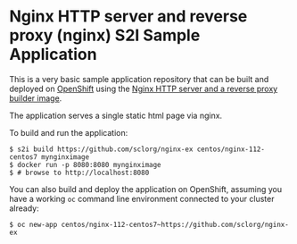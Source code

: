 # Nginx HTTP server and reverse proxy (nginx) S2I Sample Application

This is a very basic sample application repository that can be built and deployed
on [OpenShift](https://www.openshift.com) using the [Nginx HTTP server and a reverse proxy builder image](https://github.com/sclorg/nginx-container).

The application serves a single static html page via nginx.

To build and run the application:

```
$ s2i build https://github.com/sclorg/nginx-ex centos/nginx-112-centos7 mynginximage
$ docker run -p 8080:8080 mynginximage
$ # browse to http://localhost:8080
```

You can also build and deploy the application on OpenShift, assuming you have a
working `oc` command line environment connected to your cluster already:

`$ oc new-app centos/nginx-112-centos7~https://github.com/sclorg/nginx-ex`


